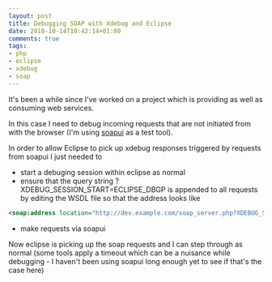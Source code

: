 ```yaml
---
layout: post
title: Debugging SOAP with Xdebug and Eclipse
date: 2010-10-14T10:42:14+01:00
comments: true
tags:
- php
- eclipse
- xdebug
- soap
---
```

It's been a while since I've worked on a project which is providing as well as consuming web services.

In this case I need to debug incoming requests that are not initiated from with the browser (I'm using <a href="http://www.soapui.org/">soapui</a> as a test tool).

In order to allow Eclipse to pick up xdebug responses triggered by requests from soapui I just needed to


 * start a debuging session within eclipse as normal
 * ensure that the query string ?XDEBUG_SESSION_START=ECLIPSE_DBGP is appended to all requests by editing the WSDL file so that the address looks like
```xml
<soap:address location="http://dev.example.com/soap_server.php?XDEBUG_SESSION_START=ECLIPSE_DBGP"/>
```
 * make requests via soapui


Now eclipse is picking up the soap requests and I can step through as normal (some tools apply a timeout which can be a nuisance while debugging - I haven't been using soapui long enough yet to see if that's the case here)
